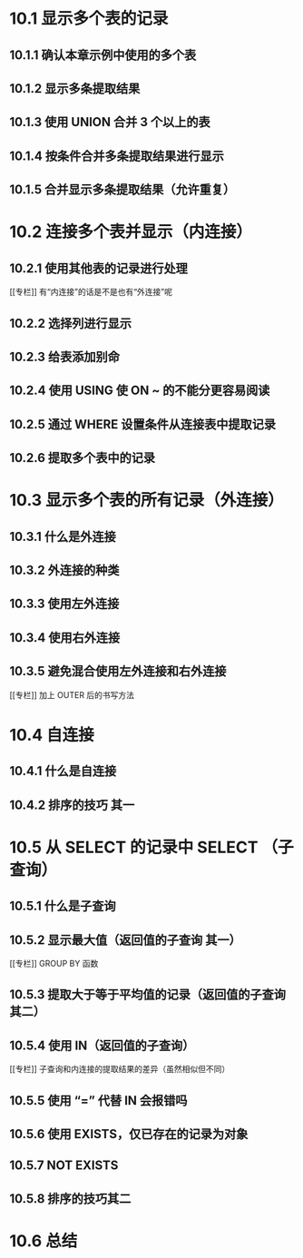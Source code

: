 
# 10.1 显示多个表的记录

## 10.1.1 确认本章示例中使用的多个表

## 10.1.2 显示多条提取结果

## 10.1.3 使用 UNION 合并 3 个以上的表

## 10.1.4 按条件合并多条提取结果进行显示

## 10.1.5 合并显示多条提取结果（允许重复）

# 10.2 连接多个表并显示（内连接）

## 10.2.1 使用其他表的记录进行处理

[[专栏]] 有“内连接”的话是不是也有“外连接”呢

## 10.2.2 选择列进行显示

## 10.2.3 给表添加别命

## 10.2.4 使用 USING 使 ON ~ 的不能分更容易阅读

## 10.2.5 通过 WHERE 设置条件从连接表中提取记录

## 10.2.6 提取多个表中的记录

# 10.3 显示多个表的所有记录（外连接）

## 10.3.1 什么是外连接

## 10.3.2 外连接的种类

## 10.3.3 使用左外连接

## 10.3.4 使用右外连接

## 10.3.5 避免混合使用左外连接和右外连接

[[专栏]] 加上 OUTER 后的书写方法

# 10.4 自连接

## 10.4.1 什么是自连接

## 10.4.2 排序的技巧 其一

# 10.5 从 SELECT 的记录中 SELECT （子查询）

## 10.5.1 什么是子查询

## 10.5.2 显示最大值（返回值的子查询 其一）

[[专栏]] GROUP BY 函数

## 10.5.3 提取大于等于平均值的记录（返回值的子查询 其二）

## 10.5.4 使用 IN（返回值的子查询）

[[专栏]] 子查询和内连接的提取结果的差异（虽然相似但不同）

## 10.5.5 使用 “=” 代替 IN 会报错吗

## 10.5.6 使用 EXISTS，仅已存在的记录为对象

## 10.5.7 NOT EXISTS

## 10.5.8 排序的技巧其二

# 10.6 总结
